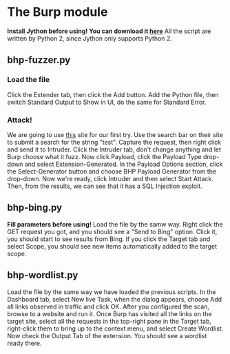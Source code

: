 # The Burp module
**Install Jython before using! You can download it [here](https://www.jython.org/download)**
All the script are written by Python 2, since Jython only supports Python 2.
## bhp-fuzzer.py
### Load the file
Click the Extender tab, then click the Add button. Add the Python file, then switch Standard Output to Show in UI, do the same for Standard Error.
### Attack!
We are going to use [this](http://testphp.vulnweb.com/) site for our first try. Use the search bar on their site to submit a search for the string "test". Capture the request, then right click and send it to Intruder. Click the Intruder tab, don't change anything and let Burp choose what it fuzz. Now click Payload, click the Payload Type drop-down and select Extension-Generated. In the Payload Options section, click the Select-Generator button and choose BHP Payload Generator from the drop-down. Now we're ready, click Intruder and then select Start Attack. Then, from the results, we can see that it has a SQL Injection exploit.

## bhp-bing.py
**Fill parameters before using!**
Load the file by the samw way. Right click the GET request you got, and you should see a "Send to Bing" option. Click it, you should start to see results from Bing. If you click the Target tab and select Scope, you should see new items automatically added to the target scope.

## bhp-wordlist.py
Load the file by the same way we have loaded the previous scripts. In the Dashboard tab, select New live Task, when the dialog appears, choose Add all links observed in traffic and click OK. After you configured the scan, browse to a website and run it. Once Burp has visited all the links on the target site, select all the requests in the top-right pane in the Target tab, right-click them to bring up to the context menu, and select Create Wordlist. Now check the Output Tab of the extension. You should see a wordlist ready there.
